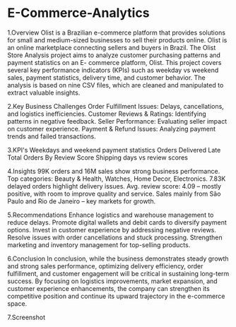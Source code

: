 # E-Commerce-Analytics
1.Overview 
Olist is a Brazilian e-commerce platform that provides solutions for small and medium-sized businesses to sell their products online.
Olist is an online marketplace connecting sellers and buyers in Brazil.
The Olist Store Analysis project aims to analyze customer purchasing patterns and payment statistics on an E- commerce platform, Olist. This project covers several key performance indicators (KPIs) such as weekday vs weekend sales, payment statistics, delivery time, and customer behavior. 
The analysis is based on nine CSV files, which are cleaned and manipulated to extract valuable insights.

2.Key Business Challenges
Order Fulfillment Issues: Delays, cancellations, and logistics inefficiencies.
Customer Reviews & Ratings: Identifying patterns in negative feedback.
Seller Performance: Evaluating seller impact on customer experience.
Payment & Refund Issues: Analyzing payment trends and failed transactions.

3.KPI's
Weekdays and weekend payment statistics
Orders Delivered Late
Total Orders By Review Score
Shipping days vs review scores

4.Insights
99K orders and 16M sales show strong business performance.
Top categories: Beauty & Health, Watches, Home Decor, Electronics.
7.83K delayed orders highlight delivery issues.
Avg. review score: 4.09 – mostly positive, with room to improve quality and service.
Sales mainly from São Paulo and Rio de Janeiro – key markets for growth.

5.Recommendations
Enhance logistics and warehouse management to reduce delays.
Promote digital wallets and debit cards to diversify payment options.
Invest in customer experience by addressing negative reviews.
Resolve issues with order cancellations and stuck processing.
Strengthen marketing and inventory management for top-selling products.

6.Conclusion
In conclusion, while the business demonstrates steady growth and strong sales performance, optimizing delivery efficiency, order fulfillment, and customer engagement will be critical in sustaining long-term success. By focusing on logistics improvements, market expansion, and customer experience enhancements, the company can strengthen its competitive position and continue its upward trajectory in the e-commerce space.

7.Screenshot





